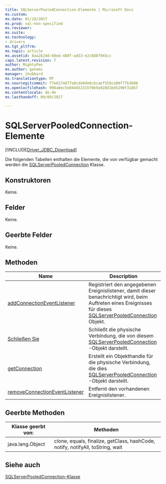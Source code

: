 ```yaml
---
title: SQLServerPooledConnection-Elemente | Microsoft Docs
ms.custom: 
ms.date: 01/19/2017
ms.prod: sql-non-specified
ms.reviewer: 
ms.suite: 
ms.technology:
- drivers
ms.tgt_pltfrm: 
ms.topic: article
ms.assetid: 8aa2b24d-68ed-488f-ad33-e2c688f945cc
caps.latest.revision: 7
author: MightyPen
ms.author: genemi
manager: jhubbard
ms.translationtype: MT
ms.sourcegitcommit: f7e6274d77a9cdd4de6cbcaef559ca99f77b3608
ms.openlocfilehash: 998a8ec5e844452315f0b9a928d1bd5290f31db7
ms.contentlocale: de-de
ms.lasthandoff: 09/09/2017

---
```

# <a name="sqlserverpooledconnection-members"></a>SQLServerPooledConnection-Elemente
[!INCLUDE[Driver_JDBC_Download](../../../includes/driver_jdbc_download.md)]

  Die folgenden Tabellen enthalten die Elemente, die von verfügbar gemacht werden die [SQLServerPooledConnection](../../../connect/jdbc/reference/sqlserverpooledconnection-class.md) Klasse.  
  
## <a name="constructors"></a>Konstruktoren  
 Keine.  
  
## <a name="fields"></a>Felder  
 Keine.  
  
## <a name="inherited-fields"></a>Geerbte Felder  
 Keine.  
  
## <a name="methods"></a>Methoden  
  
|Name|Description|  
|----------|-----------------|  
|[addConnectionEventListener](../../../connect/jdbc/reference/addconnectioneventlistener-method-sqlserverpooledconnection.md)|Registriert den angegebenen Ereignislistener, damit dieser benachrichtigt wird, beim Auftreten eines Ereignisses für dieses [SQLServerPooledConnection](../../../connect/jdbc/reference/sqlserverpooledconnection-class.md) Objekt.|  
|[Schließen Sie](../../../connect/jdbc/reference/close-method-sqlserverpooledconnection.md)|Schließt die physische Verbindung, die von diesem [SQLServerPooledConnection](../../../connect/jdbc/reference/sqlserverpooledconnection-class.md) -Objekt darstellt.|  
|[getConnection](../../../connect/jdbc/reference/getconnection-method-sqlserverpooledconnection.md)|Erstellt ein Objekthandle für die physische Verbindung, die dies [SQLServerPooledConnection](../../../connect/jdbc/reference/sqlserverpooledconnection-class.md) -Objekt darstellt.|  
|[removeConnectionEventListener](../../../connect/jdbc/reference/removeconnectioneventlistener-method-sqlserverpooledconnection.md)|Entfernt den vorhandenen Ereignislistener.|  
  
## <a name="inherited-methods"></a>Geerbte Methoden  
  
|Klasse geerbt von:|Methoden|  
|---------------------------|-------------|  
|java.lang.Object|clone, equals, finalize, getClass, hashCode, notify, notifyAll, toString, wait|  
  
## <a name="see-also"></a>Siehe auch  
 [SQLServerPooledConnection-Klasse](../../../connect/jdbc/reference/sqlserverpooledconnection-class.md)  
  
  
